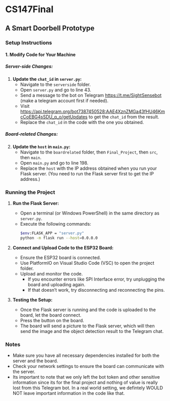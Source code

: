 # CS147Final
## A Smart Doorbell Prototype

### Setup Instructions

#### 1. Modify Code for Your Machine

##### Server-side Changes:
1. **Update the `chat_id` in `server.py`:**
   - Navigate to the `serverside` folder.
   - Open `server.py` and go to line 43.
   - Send a message to the bot on Telegram https://t.me/SightSensebot (make a telegram account first if needed).
   - Visit https://api.telegram.org/bot7387450528:AAE4XznZMGa43fHU46KmcCoEBG4sSDU_q_o/getUpdates to get the `chat_id` from the result.
   - Replace the `chat_id` in the code with the one you obtained.

##### Board-related Changes:
2. **Update the `host` in `main.py`:**
   - Navigate to the `boardrelated` folder, then `Final_Project`, then `src`, then `main`.
   - Open `main.py` and go to line 198.
   - Replace the `host` with the IP address obtained when you run your Flask server. (You need to run the Flask server first to get the IP address.)

### Running the Project

1. **Run the Flask Server:**
   - Open a terminal (or Windows PowerShell) in the same directory as `server.py`.
   - Execute the following commands:
     ```sh
     $env:FLASK_APP = "server.py"
     python -m flask run --host=0.0.0.0
     ```

2. **Connect and Upload Code to the ESP32 Board:**
   - Ensure the ESP32 board is connected.
   - Use PlatformIO on Visual Studio Code (VSC) to open the project folder.
   - Upload and monitor the code.
     - If you encounter errors like SPI Interface error, try unplugging the board and uploading again.
     - If that doesn’t work, try disconnecting and reconnecting the pins.

3. **Testing the Setup:**
   - Once the Flask server is running and the code is uploaded to the board, let the board connect.
   - Press the button on the board.
   - The board will send a picture to the Flask server, which will then send the image and the object detection result to the Telegram chat.

### Notes
- Make sure you have all necessary dependencies installed for both the server and the board.
- Check your network settings to ensure the board can communicate with the server.
- Its important to note that we only left the bot token and other sensitive information since its for the final project and nothing of value is really lost from this Telegram bot. In a real world setting, we defintely WOULD NOT leave important information in the code like that.
